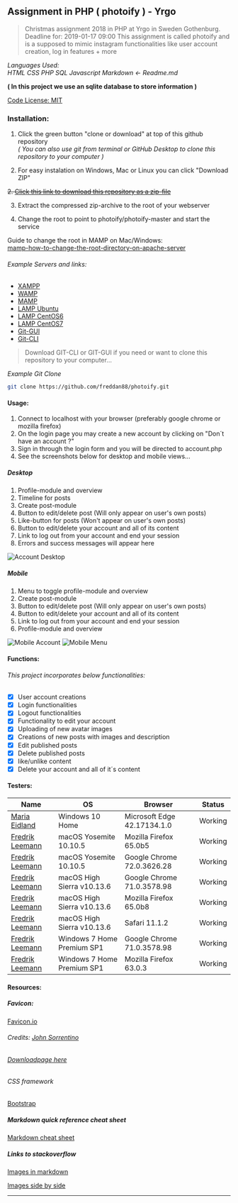 ## Assignment in PHP ( photoify ) - Yrgo

> Christmas assignment 2018 in PHP at Yrgo in Sweden Gothenburg. Deadline for: 2019-01-17 09:00 
This assignment is called photoify and is a supposed to mimic instagram functionalities like user account creation, log in features + more

_Languages Used:_ <br/>
_HTML CSS PHP SQL Javascript Markdown <- Readme.md_

**( In this project we use an sqlite database to store information )**

[Code License: MIT](https://choosealicense.com/licenses/mit/)

### Installation:

1. Click the green button "clone or download" at top of this github repository <br/>
*( You can also use git from terminal or GitHub Desktop to clone this repository to your computer )*

2. For easy instalation on Windows, Mac or Linux you can click "Download ZIP"

~~2. [Click this link to download this repository as a zip-file](https://github.com/freddan88/photoify)~~

3. Extract the compressed zip-archive to the root of your webserver

4. Change the root to point to photoify/photoify-master and start the service

Guide to change the root in MAMP on Mac/Windows:<br/>
[mamp-how-to-change-the-root-directory-on-apache-server](https://ruifeio.com/2014/08/08/mamp-how-to-change-the-root-directory-on-apache-server/)

###### Example Servers and links:
- [XAMPP](https://www.apachefriends.org/index.html "Download XAMPP for Windows Linux Mac")
- [WAMP](https://bitnami.com/stack/wamp/installer "Download WAMP for Windows Mac Linux")
- [MAMP](https://www.mamp.info/en/downloads "Download MAMP for Mac Windows")
- [LAMP Ubuntu](https://www.digitalocean.com/community/tutorials/how-to-install-linux-apache-mysql-php-lamp-stack-ubuntu-18-04 "Install LAMP on Ubuntu Linux")
- [LAMP CentOS6](https://www.digitalocean.com/community/tutorials/how-to-install-linux-apache-mysql-php-lamp-stack-on-centos-6 "Install LAMP on CentOS6 Linux")
- [LAMP CentOS7](https://www.digitalocean.com/community/tutorials/how-to-install-linux-apache-mysql-php-lamp-stack-on-centos-7 "Install LAMP on CentOS7 Linux")
- [Git-GUI](https://desktop.github.com/ "Downloads for Mac Windows")
- [Git-CLI](https://git-scm.com/downloads "Downloads for Mac Windows Linux/Unix")

> Download GIT-CLI or GIT-GUI if you need or want to clone this repository to your computer...

*Example Git Clone*
```bash
git clone https://github.com/freddan88/photoify.git
```

#### Usage:

1. Connect to localhost with your browser (preferably google chrome or mozilla firefox)
2. On the login page you may create a new account by clicking on "Don´t have an account ?"
3. Sign in through the login form and you will be directed to account.php
4. See the screenshots below for desktop and mobile views...

##### Desktop
1. Profile-module and overview
2. Timeline for posts
3. Create post-module
4. Button to edit/delete post (Will only appear on user's own posts)
5. Like-button for posts (Won't appear on user's own posts) 
6. Button to edit/delete your account and all of its content
7. Link to log out from your account and end your session
8. Errors and success messages will appear here

![Account Desktop](https://github.com/freddan88/Yrgo-assignments/blob/master/03_PHP/photoify/assets/screenshots/account_desktop_xs.jpg)

##### Mobile
1. Menu to toggle profile-module and overview
2. Create post-module
3. Button to edit/delete post (Will only appear on user's own posts)
4. Button to edit/delete your account and all of its content
5. Link to log out from your account and end your session
6. Profile-module and overview

![Mobile Account](https://github.com/freddan88/Yrgo-assignments/blob/master/03_PHP/photoify/assets/screenshots/account_post_mobile_xs.jpg) ![Mobile Menu](https://github.com/freddan88/Yrgo-assignments/blob/master/03_PHP/photoify/assets/screenshots/account_menu_mobile_xs.jpg)

#### Functions:

###### This project incorporates below functionalities:
* [x] User account creations
* [x] Login functionalities
* [x] Logout functionalities
* [x] Functionality to edit your account
* [x] Uploading of new avatar images
* [x] Creations of new posts with images and description
* [x] Edit published posts
* [x] Delete published posts
* [x] like/unlike content
* [x] Delete your account and all of it´s content

#### Testers:
Name|OS|Browser|Status
-|-|-|-
[Maria Eidland](https://github.com/mariaeid "Maria Eidland GitHub")|Windows 10 Home|Microsoft Edge 42.17134.1.0|Working
[Fredrik Leemann](https://github.com/freddan88 "Fredrik Leemann GitHub")|macOS Yosemite 10.10.5|Mozilla Firefox 65.0b5|Working
[Fredrik Leemann](https://github.com/freddan88 "Fredrik Leemann GitHub")|macOS Yosemite 10.10.5|Google Chrome 72.0.3626.28|Working
[Fredrik Leemann](https://github.com/freddan88 "Fredrik Leemann GitHub")|macOS High Sierra v10.13.6|Google Chrome 71.0.3578.98|Working
[Fredrik Leemann](https://github.com/freddan88 "Fredrik Leemann GitHub")|macOS High Sierra v10.13.6|Mozilla Firefox 65.0b8|Working
[Fredrik Leemann](https://github.com/freddan88 "Fredrik Leemann GitHub")|macOS High Sierra v10.13.6|Safari 11.1.2|Working
[Fredrik Leemann](https://github.com/freddan88 "Fredrik Leemann GitHub")|Windows 7 Home Premium SP1|Google Chrome 71.0.3578.98|Working
[Fredrik Leemann](https://github.com/freddan88 "Fredrik Leemann GitHub")|Windows 7 Home Premium SP1|Mozilla Firefox 63.0.3|Working

#### Resources:

##### Favicon:
[Favicon.io](https://favicon.io "The best Favicon Generator - completely free")

###### Credits: [John Sorrentino](https://twitter.com/johnsorrentino "John Sorrentino Twitter profile")

###### [Downloadpage here](https://favicon.io/emoji-favicons/busts-in-silhouette/)

###### _CSS framework_
[Bootstrap](https://getbootstrap.com/ "The most popular HTML, CSS, and JS library in the world")

##### Markdown quick reference cheat sheet
[Markdown cheat sheet](https://en.support.wordpress.com/markdown-quick-reference/ "Markdown quick reference cheat sheet")

##### Links to stackoverflow
[Images in markdown](https://stackoverflow.com/questions/31558605/zoomable-image-in-markdown "Zoomable image in markdown - Stackoverflow")

[Images side by side](https://stackoverflow.com/questions/24319505/how-can-one-display-images-side-by-side-in-a-github-readme-md "How can one display images side by side in a GitHub README.md? - Stackoverflow")

---
